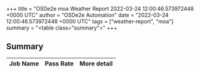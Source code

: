 +++
title = "OSDe2e moa Weather Report 2022-03-24 12:00:46.573972448 +0000 UTC"
author = "OSDe2e Automation"
date = "2022-03-24 12:00:46.573972448 +0000 UTC"
tags = ["weather-report", "moa"]
summary = "<table class=\"summary\"></table>"
+++
## Summary

| Job Name | Pass Rate | More detail |
|----------|-----------|-------------|




